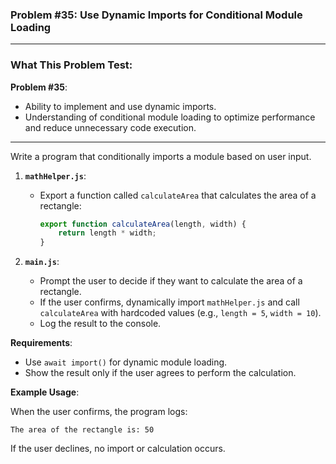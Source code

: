 ### Problem #35: Use Dynamic Imports for Conditional Module Loading

---

### What This Problem Test:

**Problem #35**:

-   Ability to implement and use dynamic imports.
-   Understanding of conditional module loading to optimize performance and reduce unnecessary code execution.

---

Write a program that conditionally imports a module based on user input.

1. **`mathHelper.js`**:

    - Export a function called `calculateArea` that calculates the area of a rectangle:
        ```javascript
        export function calculateArea(length, width) {
            return length * width;
        }
        ```

2. **`main.js`**:
    - Prompt the user to decide if they want to calculate the area of a rectangle.
    - If the user confirms, dynamically import `mathHelper.js` and call `calculateArea` with hardcoded values (e.g., `length = 5`, `width = 10`).
    - Log the result to the console.

**Requirements**:

-   Use `await import()` for dynamic module loading.
-   Show the result only if the user agrees to perform the calculation.

**Example Usage**:

When the user confirms, the program logs:

```
The area of the rectangle is: 50
```

If the user declines, no import or calculation occurs.
